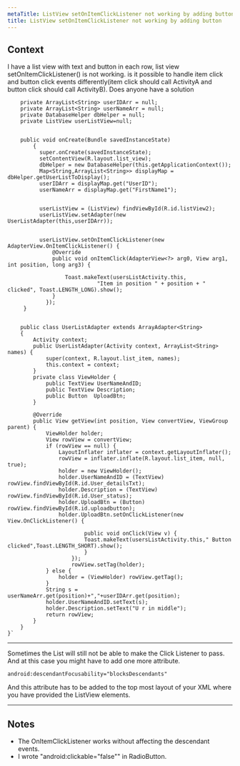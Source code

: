 ```yaml
---
metaTitle: ListView setOnItemClickListener not working by adding button
title: ListView setOnItemClickListener not working by adding button
---
```


## Context

I have a list view with text and button in each row, list view setOnItemClickListener() is not working. is it possible to handle item click and button click events differently(item click should call ActivityA and button click should call ActivityB). Does anyone have a solution



```
    private ArrayList<String> userIDArr = null;
    private ArrayList<String> userNameArr = null;
    private DatabaseHelper dbHelper = null;
    private ListView userListView=null; 


    public void onCreate(Bundle savedInstanceState) 
        {
          super.onCreate(savedInstanceState);         
          setContentView(R.layout.list_view);         
          dbHelper = new DatabaseHelper(this.getApplicationContext());        
          Map<String,ArrayList<String>> displayMap = dbHelper.getUserListToDisplay();
          userIDArr = displayMap.get("UserID");
          userNameArr = displayMap.get("FirstName1");           


          userListView = (ListView) findViewById(R.id.listView2);
          userListView.setAdapter(new UserListAdapter(this,userIDArr));


          userListView.setOnItemClickListener(new AdapterView.OnItemClickListener() {
              @Override
              public void onItemClick(AdapterView<?> arg0, View arg1, int position, long arg3) {

                  Toast.makeText(usersListActivity.this,
                            "Item in position " + position + " clicked", Toast.LENGTH_LONG).show();
              }
            });
     }


    public class UserListAdapter extends ArrayAdapter<String>
    {
        Activity context;
        public UserListAdapter(Activity context, ArrayList<String> names) {
            super(context, R.layout.list_item, names);
            this.context = context;
        }
        private class ViewHolder {
            public TextView UserNameAndID;
            public TextView Description;
            public Button  UploadBtn;
        }

        @Override
        public View getView(int position, View convertView, ViewGroup parent) {
            ViewHolder holder;
            View rowView = convertView;
            if (rowView == null) {
                LayoutInflater inflater = context.getLayoutInflater();
                rowView = inflater.inflate(R.layout.list_item, null, true);
                holder = new ViewHolder();
                holder.UserNameAndID = (TextView) rowView.findViewById(R.id.User_detailsTxt);
                holder.Description = (TextView) rowView.findViewById(R.id.User_status);
                holder.UploadBtn = (Button) rowView.findViewById(R.id.uploadbutton);
                holder.UploadBtn.setOnClickListener(new View.OnClickListener() {  

                        public void onClick(View v) {  
                        Toast.makeText(usersListActivity.this," Button clicked",Toast.LENGTH_SHORT).show();
                        }   
                    }); 
                    rowView.setTag(holder);
            } else {
                holder = (ViewHolder) rowView.getTag();
            }
            String s = userNameArr.get(position)+","+userIDArr.get(position);
            holder.UserNameAndID.setText(s);
            holder.Description.setText("U r in middle");
            return rowView;
        }
    }
}`

```


---

Sometimes the List will still not be able to make the Click Listener to pass. And at this case you might have to add one more attribute. 



```
android:descendantFocusability="blocksDescendants" 

```

And this attribute has to be added to the top most layout of your XML where you have provided the ListView elements.



---

## Notes

- The OnItemClickListener works without affecting the descendant events.
- I wrote "android:clickable="false"" in RadioButton.

